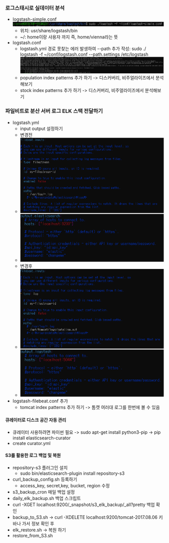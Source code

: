 ### 로그스태시로 실데이터 분석
- logstash-simple.conf
![img_1.png](img/img_1_1.png)
  - 위치: usr/share/logstash/bin
  - ~/: home이랑 사용자 까지 즉, home/vienna라는 뜻
- logstash.conf 
  - logstash.yml 경로 못찾는 에러 발생하여 --path 추가 작성: sudo ./ logstash -f ~/conf/logstash.conf --path.settings /etc/logstash
![img.png](img/img_1_2.png)
  - population index patterns 추가 하기 -> 디스커버리, 비주얼라이즈에서 분석해보기
  - stock index patterns 추가 하기 -> 디스커버리, 비주얼라이즈에서 분석해보기
### 파일비트로 분산 서버 로그 ELK 스택 전달하기
- logstash.yml
  - input output 설정하기
  - 변경전
  - ![img.png](img/img_2_1.png)
  - ![img_2.png](img/img_2_2.png)
  - 변경후
  - ![img_1.png](img/img_3_1.png)
  - ![img_3.png](img/img_3_2.png)
- logstash-filebeat.conf 추가
  - tomcat index patterns 추가 하기 -> 톰캣 여러대 로그를 한번에 볼 수 있음
#### 큐레이터로 디스크 공간 자동 관리
- 큐레이터 사용하려면 파이썬 필요 -> sudo apt-get install python3-pip -> pip install elasticsearch-curator
- create curator.yml
#### S3를 활용한 로그 백업 및 복원
- repository-s3 플러그인 설치
  - sudo bin/elasticsearch-plugin install repository-s3
- curl_backup_config.sh 등록하기
  - access_key, secret,key, bucket, region 수정
- s3_backup_cron 매일 백업 설정
- daily_elk_backup.sh 백업 스크립트 
- curl -XGET localhost:9200/_snapshot/s3_elk_backup/_all?pretty 백업 확인
- backup_to_S3.sh -> curl -XDELETE localhost:9200/tomcat-2017.08.06 키바나 가서 정보 확인 후
- elk_restore.sh -> 복원 하기
- restore_from_S3.sh